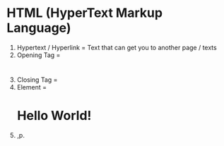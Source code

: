 # HTML (HyperText Markup Language)

1. Hypertext / Hyperlink = Text that can get you to another page / texts
2. Opening Tag = <h1>
3. Closing Tag = </h1>
4. Element = <h1>Hello World!</h1>
5. ,p.
